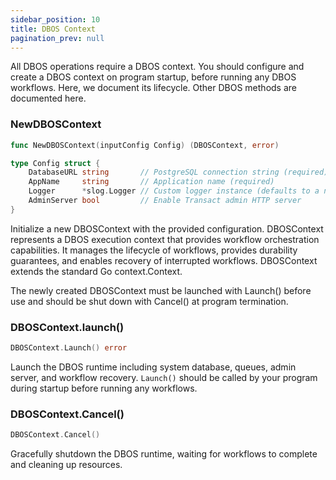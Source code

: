 ```yaml
---
sidebar_position: 10
title: DBOS Context
pagination_prev: null
---
```


All DBOS operations require a DBOS context.
You should configure and create a DBOS context on program startup, before running any DBOS workflows.
Here, we document its lifecycle.
Other DBOS methods are documented here.

### NewDBOSContext

```go
func NewDBOSContext(inputConfig Config) (DBOSContext, error)
```

```go
type Config struct {
	DatabaseURL string       // PostgreSQL connection string (required)
	AppName     string       // Application name (required)
	Logger      *slog.Logger // Custom logger instance (defaults to a new slog logger)
	AdminServer bool         // Enable Transact admin HTTP server
}
```

Initialize a new DBOSContext with the provided configuration.
DBOSContext represents a DBOS execution context that provides workflow orchestration capabilities.
It manages the lifecycle of workflows, provides durability guarantees, and enables recovery of interrupted workflows. 
DBOSContext extends the standard Go context.Context.

The newly created DBOSContext must be launched with Launch() before use and should be shut down with Cancel() at program termination.

### DBOSContext.launch()

```go
DBOSContext.Launch() error
```

Launch the DBOS runtime including system database, queues, admin server, and workflow recovery.
`Launch()` should be called by your program during startup before running any workflows.

### DBOSContext.Cancel()

```go
DBOSContext.Cancel()
```

Gracefully shutdown the DBOS runtime, waiting for workflows to complete and cleaning up resources.